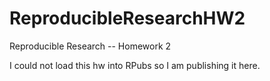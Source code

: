 ReproducibleResearchHW2
=======================

Reproducible Research -- Homework 2

I could not load this hw into RPubs so I am publishing it here.
